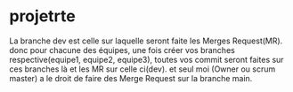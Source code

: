 # projetrte
La branche dev est celle sur laquelle seront faite les Merges Request(MR). donc pour chacune des équipes, une fois créer vos branches respective(equipe1, equipe2, equipe3), toutes vos commit seront faites sur ces branches là et les MR sur celle ci(dev).
et seul moi (Owner ou scrum master) a le droit de faire des Merge Request sur la branche main. 
